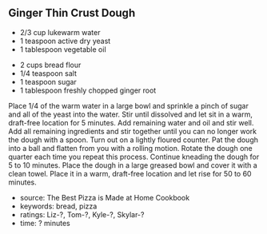 Ginger Thin Crust Dough
-----------------------

- 2/3 cup lukewarm water
- 1 teaspoon active dry yeast
- 1 tablespoon vegetable oil
<!-- -->
- 2 cups bread flour
- 1/4 teaspoon salt
- 1 teaspoon sugar
- 1 tablespoon freshly chopped ginger root

Place 1/4 of the warm water in a large bowl and sprinkle a pinch of
sugar and all of the yeast into the water.  Stir until dissolved and
let sit in a warm, draft-free location for 5 minutes.  Add remaining
water and oil and stir well.  Add all remaining ingredients and stir
together until you can no longer work the dough with a spoon.  Turn
out on a lightly floured counter.  Pat the dough into a ball and
flatten from you with a rolling motion.  Rotate the dough one quarter
each time you repeat this process.  Continue kneading the dough for 5
to 10 minutes.  Place the dough in a large greased bowl and cover it
with a clean towel.  Place it in a warm, draft-free location and let
rise for 50 to 60 minutes.

- source: The Best Pizza is Made at Home Cookbook
- keywords: bread, pizza
- ratings: Liz-?, Tom-?, Kyle-?, Skylar-?
- time: ? minutes
